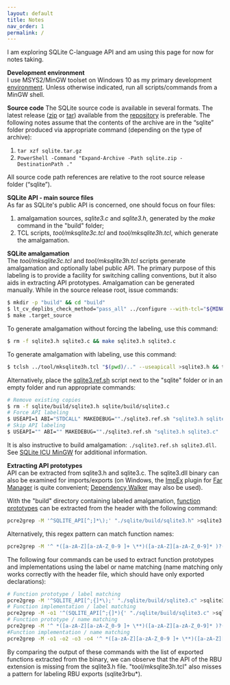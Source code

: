 ```yaml
---
layout: default
title: Notes
nav_order: 1
permalink: /
---
```


I am exploring SQLite C-language API and am using this page for now for notes taking.

**Development environment**  
I use MSYS2/MinGW toolset on Windows 10 as my primary development [environment][MSYS2/MinGW Setup]. Unless otherwise indicated, run all scripts/commands from a MinGW shell.

**Source code**
The SQLite source code is available in several formats. The latest release ([zip][zip release] or [tar][tar release]) available from the [repository][Trunk README] is preferable. The following notes assume that the contents of the archive are in the “sqlite” folder produced via appropriate command (depending on the type of archive):

1. `tar xzf sqlite.tar.gz`
2. `PowerShell -Command "Expand-Archive -Path sqlite.zip -DestinationPath ."`

All source code path references are relative to the root source release folder (“sqlite”).

**SQLite API - main source files**  
As far as SQLite's public API is concerned, one should focus on four files:

1. amalgamation sources, *sqlite3.c* and *sqlite3.h*, generated by the *make* command in the "build" folder;
2. TCL scripts, *tool/mksqlite3c.tcl* and *tool/mksqlite3h.tcl*, which generate the amalgamation. 

**SQLite amalgamation**  
The *tool/mksqlite3c.tcl* and *tool/mksqlite3h.tcl* scripts generate amalgamation and optionally label public API. The primary purpose of this labeling is to provide a facility for switching calling conventions, but it also aids in extracting API prototypes. Amalgamation can be generated manually. While in the source release root, issue commands:

```bash
$ mkdir -p "build" && cd "build"
$ lt_cv_deplibs_check_method="pass_all" ../configure --with-tcl="${MINGW_PREFIX}/lib"
$ make .target_source
```

To generate amalgamation without forcing the labeling, use this command:

```bash
$ rm -f sqlite3.h sqlite3.c && make sqlite3.h sqlite3.c
```

To generate amalgamation with labeling, use this command:

```bash
$ tclsh ../tool/mksqlite3h.tcl "$(pwd)/.." --useapicall >sqlite3.h && tclsh ../tool/mksqlite3c.tcl --useapicall >sqlite3.c
```

Alternatively, place the [sqlite3.ref.sh][] script next to the "sqlite" folder or in an empty folder and run appropriate commands:

```bash
# Remove existing copies
$ rm -f sqlite/build/sqlite3.h sqlite/build/sqlite3.c 
# Force API labeling
$ USEAPI=1 ABI="STDCALL" MAKEDEBUG=""./sqlite3.ref.sh "sqlite3.h sqlite3.c"
# Skip API labeling
$ USEAPI="" ABI="" MAKEDEBUG=""./sqlite3.ref.sh "sqlite3.h sqlite3.c"
```

It is also instructive to build amalgamation: `./sqlite3.ref.sh sqlite3.dll`. See [SQLite ICU MinGW][] for additional information.

**Extracting API prototypes**  
API can be extracted from sqlite3.h and sqlite3.c. The sqlite3.dll binary can also be examined for imports/exports (on Windows, the [ImpEx][] plugin for [Far Manager][] is quite convenient; [Dependency Walker][] may also be used).

With the "build" directory containing labeled amalgamation, <u>function prototypes</u> can be extracted from the header with the following command:

```bash
pcre2grep -M '^SQLITE_API[^;]*\);' "./sqlite/build/sqlite3.h" >sqlite3.h.APIl.txt
```

Alternatively, this regex pattern can match function names:

```bash
pcre2grep -M '^ *([a-zA-Z][a-zA-Z_0-9 ]+ \**)([a-zA-Z][a-zA-Z_0-9]* )?(sqlite3[_a-zA-Z0-9]+)(\([^;{]*)' "./sqlite/build/sqlite3.h" >sqlite3.h.APIn.txt
```

The following four commands can be used to extract function prototypes and implementations using the label or name matching (name matching only works correctly with the header file, which should have only exported declarations):

```bash
# Function prototype / label matching
pcre2grep -M '^SQLITE_API[^;{]*\);' "./sqlite/build/sqlite3.c" >sqlite3.c.sig.APIl.txt
# Function implementation / label matching
pcre2grep -M -o1 '^(SQLITE_API[^;{]*){' "./sqlite/build/sqlite3.c" >sqlite3.c.bod.APIl.txt
# Function prototype / name matching
pcre2grep -M '^ *([a-zA-Z][a-zA-Z_0-9 ]+ \**)([a-zA-Z][a-zA-Z_0-9]* )?(sqlite3[_a-zA-Z0-9]+)(\([^;{]*);' "./sqlite/build/sqlite3.c" >sqlite3.c.sig.APIn.txt
#Function implementation / name matching
pcre2grep -M -o1 -o2 -o3 -o4 '^ *([a-zA-Z][a-zA-Z_0-9 ]+ \**)([a-zA-Z][a-zA-Z_0-9]* )?(sqlite3[_a-zA-Z0-9]+)(\([^;{]*){' "./sqlite/build/sqlite3.c" >sqlite3.c.bod.APIn.txt
```

By comparing the output of these commands with the list of exported functions extracted from the binary, we can observe that the API of the RBU extension is missing from the sqlite3.h file. "tool/mksqlite3h.tcl" also misses a pattern for labeling RBU exports (sqlite3rbu\*).


<!-- References -->

[MSYS2/MinGW Setup]: https://pchemguy.github.io/SQLite-ICU-MinGW/devenv

[zip release]: https://www.sqlite.org/src/zip/sqlite.zip?r=release
[tar release]: https://www.sqlite.org/src/tarball/sqlite.tar.gz?r=release
[Trunk README]: https://www.sqlite.org/cgi/src/doc/trunk/README.md
[sqlite3.ref.sh]: https://github.com/pchemguy/SQLite-ICU-MinGW/blob/master/MinGW/Proxy/sqlite3.ref.sh
[SQLite ICU MinGW]: https://pchemguy.github.io/SQLite-ICU-MinGW/
[ImpEx]: https://plugring.farmanager.com/plugin.php?pid=790
[Far Manager]: https://farmanager.com/index.php?l=en
[Dependency Walker]: https://www.dependencywalker.com/
